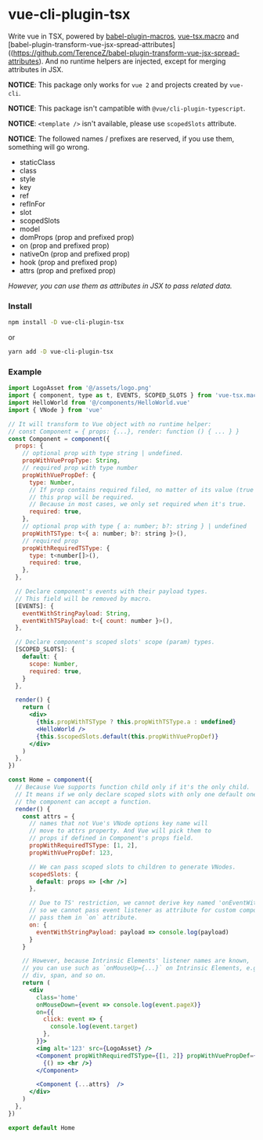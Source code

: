 # vue-cli-plugin-tsx

Write vue in TSX, powered by [babel-plugin-macros](https://github.com/kentcdodds/babel-plugin-macros), [vue-tsx.macro](https://github.com/TerenceZ/vue-tsx.macro) and [babel-plugin-transform-vue-jsx-spread-attributes]((https://github.com/TerenceZ/babel-plugin-transform-vue-jsx-spread-attributes). And no runtime helpers are injected, except for merging attributes in JSX.

**NOTICE**: This package only works for `vue 2` and projects created by `vue-cli`.

**NOTICE**: This package isn't campatible with `@vue/cli-plugin-typescript`.

**NOTICE**: `<template />` isn't available, please use `scopedSlots` attribute.

**NOTICE**: The followed names / prefixes are reserved, if you use them, something will go wrong.

- staticClass
- class
- style
- key
- ref
- refInFor
- slot
- scopedSlots
- model
- domProps (prop and prefixed prop)
- on (prop and prefixed prop)
- nativeOn (prop and prefixed prop)
- hook (prop and prefixed prop)
- attrs (prop and prefixed prop)

_However, you can use them as attributes in JSX to pass related data._

### Install

```bash
npm install -D vue-cli-plugin-tsx
```

or

```bash
yarn add -D vue-cli-plugin-tsx
```

### Example

```jsx
import LogoAsset from '@/assets/logo.png'
import { component, type as t, EVENTS, SCOPED_SLOTS } from 'vue-tsx.macro'
import HelloWorld from '@/components/HelloWorld.vue'
import { VNode } from 'vue'

// It will transform to Vue object with no runtime helper:
// const Component = { props: {...}, render: function () { ... } }
const Component = component({
  props: {
    // optional prop with type string | undefined.
    propWithVuePropType: String,
    // required prop with type number
    propWithVuePropDef: {
      type: Number,
      // If prop contains required filed, no matter of its value (true of false),
      // this prop will be required.
      // Because in most cases, we only set required when it's true.
      required: true,
    },
    // optional prop with type { a: number; b?: string } | undefined
    propWithTSType: t<{ a: number; b?: string }>(),
    // required prop
    propWithRequiredTSType: {
      type: t<number[]>(),
      required: true,
    },
  },

  // Declare component's events with their payload types.
  // This field will be removed by macro.
  [EVENTS]: {
    eventWithStringPayload: String,
    eventWithTSPayload: t<{ count: number }>(),
  },

  // Declare component's scoped slots' scope (param) types.
  [SCOPED_SLOTS]: {
    default: {
      scope: Number,
      required: true,
    }
  },

  render() {
    return (
      <div>
        {this.propWithTSType ? this.propWithTSType.a : undefined}
        <HelloWorld />
        {this.$scopedSlots.default(this.propWithVuePropDef)}
      </div>
    )
  },
})

const Home = component({
  // Because Vue supports function child only if it's the only child.
  // It means if we only declare scoped slots with only one default one,
  // the component can accept a function.
  render() {
    const attrs = {
      // names that not Vue's VNode options key name will
      // move to attrs property. And Vue will pick them to
      // props if defined in Component's props field.
      propWithRequiredTSType: [1, 2],
      propWithVuePropDef: 123,

      // We can pass scoped slots to children to generate VNodes.
      scopedSlots: {
        default: props => [<hr />]
      },

      // Due to TS' restriction, we cannot derive key named 'onEventWithStringPayload',
      // so we cannot pass event listener as attribute for custom component, and we should
      // pass them in `on` attribute.
      on: {
        eventWithStringPayload: payload => console.log(payload)
      }
    }

    // However, because Intrinsic Elements' listener names are known,
    // you can use such as `onMouseUp={...}` on Intrinsic Elements, e.g.,
    // div, span, and so on.
    return (
      <div
        class='home'
        onMouseDown={event => console.log(event.pageX)}
        on={{
          click: event => {
            console.log(event.target)
          },
        }}>
        <img alt='123' src={LogoAsset} />
        <Component propWithRequiredTSType={[1, 2]} propWithVuePropDef={123}>
          {() => <hr />}
        </Component>

        <Component {...attrs}  />
      </div>
    )
  },
})

export default Home
```
